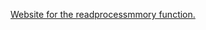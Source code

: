 [Website for the readprocessmmory function.](https://msdn.microsoft.com/en-us/library/windows/desktop/ms680553%28v=vs.85%29.aspx)
